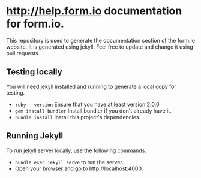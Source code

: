 http://help.form.io documentation for form.io.
==============================================
This repository is used to generate the documentation section of the form.io website. It is generated using jekyll. Feel free to update and change it using pull requests.

Testing locally
---------------
You will need jekyll installed and running to generate a local copy for testing.

  - ```ruby --version``` Ensure that you have at least version 2.0.0
  - ```gem install bundler``` Install bundler if you don't already have it.
  - ```bundle install``` Install this project's dependencies.
  
Running Jekyll
--------------
To run jekyll server locally, use the following commands.

  - ```bundle exec jekyll serve``` to run the server.
  - Open your browser and go to http://localhost:4000.
  